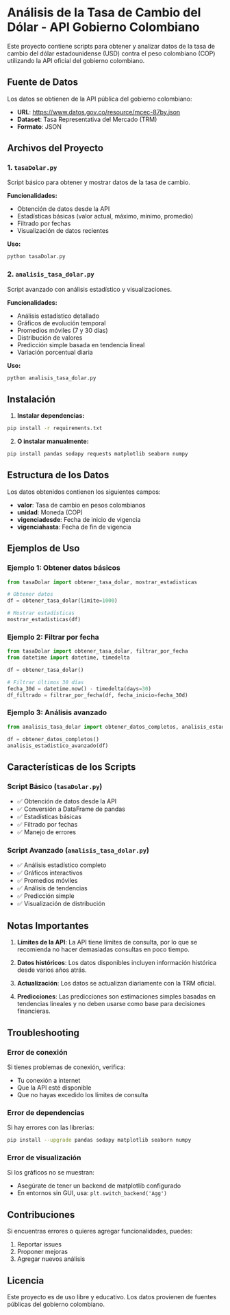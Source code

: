 # Análisis de la Tasa de Cambio del Dólar - API Gobierno Colombiano

Este proyecto contiene scripts para obtener y analizar datos de la tasa de cambio del dólar estadounidense (USD) contra el peso colombiano (COP) utilizando la API oficial del gobierno colombiano.

## Fuente de Datos

Los datos se obtienen de la API pública del gobierno colombiano:
- **URL**: https://www.datos.gov.co/resource/mcec-87by.json
- **Dataset**: Tasa Representativa del Mercado (TRM)
- **Formato**: JSON

## Archivos del Proyecto

### 1. `tasaDolar.py`
Script básico para obtener y mostrar datos de la tasa de cambio.

**Funcionalidades:**
- Obtención de datos desde la API
- Estadísticas básicas (valor actual, máximo, mínimo, promedio)
- Filtrado por fechas
- Visualización de datos recientes

**Uso:**
```bash
python tasaDolar.py
```

### 2. `analisis_tasa_dolar.py`
Script avanzado con análisis estadístico y visualizaciones.

**Funcionalidades:**
- Análisis estadístico detallado
- Gráficos de evolución temporal
- Promedios móviles (7 y 30 días)
- Distribución de valores
- Predicción simple basada en tendencia lineal
- Variación porcentual diaria

**Uso:**
```bash
python analisis_tasa_dolar.py
```

## Instalación

1. **Instalar dependencias:**
```bash
pip install -r requirements.txt
```

2. **O instalar manualmente:**
```bash
pip install pandas sodapy requests matplotlib seaborn numpy
```

## Estructura de los Datos

Los datos obtenidos contienen los siguientes campos:

- **valor**: Tasa de cambio en pesos colombianos
- **unidad**: Moneda (COP)
- **vigenciadesde**: Fecha de inicio de vigencia
- **vigenciahasta**: Fecha de fin de vigencia

## Ejemplos de Uso

### Ejemplo 1: Obtener datos básicos
```python
from tasaDolar import obtener_tasa_dolar, mostrar_estadisticas

# Obtener datos
df = obtener_tasa_dolar(limite=1000)

# Mostrar estadísticas
mostrar_estadisticas(df)
```

### Ejemplo 2: Filtrar por fecha
```python
from tasaDolar import obtener_tasa_dolar, filtrar_por_fecha
from datetime import datetime, timedelta

df = obtener_tasa_dolar()

# Filtrar últimos 30 días
fecha_30d = datetime.now() - timedelta(days=30)
df_filtrado = filtrar_por_fecha(df, fecha_inicio=fecha_30d)
```

### Ejemplo 3: Análisis avanzado
```python
from analisis_tasa_dolar import obtener_datos_completos, analisis_estadistico_avanzado

df = obtener_datos_completos()
analisis_estadistico_avanzado(df)
```

## Características de los Scripts

### Script Básico (`tasaDolar.py`)
- ✅ Obtención de datos desde la API
- ✅ Conversión a DataFrame de pandas
- ✅ Estadísticas básicas
- ✅ Filtrado por fechas
- ✅ Manejo de errores

### Script Avanzado (`analisis_tasa_dolar.py`)
- ✅ Análisis estadístico completo
- ✅ Gráficos interactivos
- ✅ Promedios móviles
- ✅ Análisis de tendencias
- ✅ Predicción simple
- ✅ Visualización de distribución

## Notas Importantes

1. **Límites de la API**: La API tiene límites de consulta, por lo que se recomienda no hacer demasiadas consultas en poco tiempo.

2. **Datos históricos**: Los datos disponibles incluyen información histórica desde varios años atrás.

3. **Actualización**: Los datos se actualizan diariamente con la TRM oficial.

4. **Predicciones**: Las predicciones son estimaciones simples basadas en tendencias lineales y no deben usarse como base para decisiones financieras.

## Troubleshooting

### Error de conexión
Si tienes problemas de conexión, verifica:
- Tu conexión a internet
- Que la API esté disponible
- Que no hayas excedido los límites de consulta

### Error de dependencias
Si hay errores con las librerías:
```bash
pip install --upgrade pandas sodapy matplotlib seaborn numpy
```

### Error de visualización
Si los gráficos no se muestran:
- Asegúrate de tener un backend de matplotlib configurado
- En entornos sin GUI, usa: `plt.switch_backend('Agg')`

## Contribuciones

Si encuentras errores o quieres agregar funcionalidades, puedes:
1. Reportar issues
2. Proponer mejoras
3. Agregar nuevos análisis

## Licencia

Este proyecto es de uso libre y educativo. Los datos provienen de fuentes públicas del gobierno colombiano.

